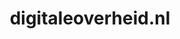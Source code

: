 ---
layout: post
title: "digitaleoverheid.nl"
internal_url: "/dutchgov/digitaleoverheid.nl.html"
subdomains_count: 5
all_subdomains_count: 8
urls_count: 4
ssl_rank: 0
http_rank: 46.25
url_link: /data/digitaleoverheid.nl/urls.txt
all_subdomains_link: /data/digitaleoverheid.nl/all_subdomains.txt
subdomains_link: /data/digitaleoverheid.nl/subdomains.txt
categories: dutchgov
---